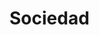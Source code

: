# Sociedad

<!-- ### Creando una nueva aplicación con Angular CLI

Introducir el comando siguiente en el directorio donde se va a guardar el proyecto:

```bash
ng new app-name
```

Angular CLI hará dos preguntas. La primera es si se quieren añadir <strong>rutas</strong> a nuestra aplicación. Hay que contestar que <strong>no</strong>, puesto que luego se va a añadir un modelo de rutas personalizado que no está basado en módulos.

La segunda pregunta es sobre qué tipo de estilos se van a usar. Elegir el que más convenga.

### Convertir la aplicación de Angular convencional a Standalone

Abrir una ventana de comando con la ruta donde se encuentra la aplicación de Angular creada anteriormente y ejecutar el siguiente comando:

```bash
ng g @angular/core:standalone
```

El instalador hará dos preguntas:

```bash
Choose the type of migration:
- Bootstrap the application using standalone APIs
Which path in your project should be migrated?
- ./
```

Añadir a <strong>angular.json</strong> el siguiente código:

```json
"schematics": {
  "@schematics/angular:component": {
    "style": "scss",
    "skipTests": true,
    "standalone": true
  },
  "@schematics/angular:class": {
    "skipTests": true
  },
  "@schematics/angular:directive": {
    "skipTests": true,
    "standalone": true
  },
  "@schematics/angular:guard": {
    "skipTests": true
  },
  "@schematics/angular:pipe": {
    "skipTests": true,
    "standalone": true
  },
  "@schematics/angular:service": {
    "skipTests": true
  }
},
```

Eliminar código innecesario en main.ts:

```typescript
import { platformBrowserDynamic } from '@angular/platform-browser-dynamic'
import { importProvidersFrom } from '@angular/core'
import { BrowserModule, bootstrapApplication } from '@angular/platform-browser' // Solo BrowserModule

providers: [importProvidersFrom(BrowserModule)], // Solo el contenido de la lista
```

Limpiar importaciones innecesarias en app.component.ts.

(Opcional) Eliminar el archivo <strong>app.component.spec.ts</strong>

Eliminar código innecesario en app.component.ts:

```typescript
import { NgSwitch, NgSwitchDefault, NgSwitchCase } from '@angular/common'
imports: [NgSwitch, NgSwitchDefault, NgSwitchCase] // Sólo el contenido de la lista

// Dentro de la clase
title = 'app-name'
```

Eliminar todo el código en app.component.html.

### Enrutado de la aplicación

Crear en la raíz del directorio app el archivo <strong>app.component.routing.ts</strong> y añadir el siguiente código:

```typescript
import { Routes } from '@angular/router';

export const routes: Routes = [
  {
    path: '',
    pathMatch: 'full',
    loadComponent: () => import('./app.component').then((m) => m.AppComponent),
  },
  {
    path: '**',
    redirectTo: '',
  },
];
```

Importar en main.ts las rutas:

```typescript
import { provideRouter } from '@angular/router'
import { routes } from './app/app.component.routing'

providers: [provideRouter(routes)] // Dentro de la lista 'providers'
``` -->
